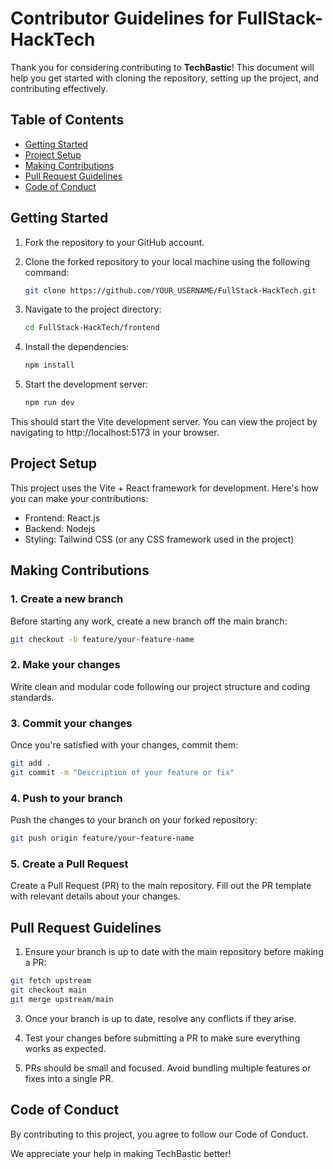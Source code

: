 # Contributor Guidelines for FullStack-HackTech

Thank you for considering contributing to **TechBastic**! This document will help you get started with cloning the repository, setting up the project, and contributing effectively.

## Table of Contents
- [Getting Started](#getting-started)
- [Project Setup](#project-setup)
- [Making Contributions](#making-contributions)
- [Pull Request Guidelines](#pull-request-guidelines)
- [Code of Conduct](#code-of-conduct)

## Getting Started

1. Fork the repository to your GitHub account.
2. Clone the forked repository to your local machine using the following command:
   
   ```bash
   git clone https://github.com/YOUR_USERNAME/FullStack-HackTech.git
   
4. Navigate to the project directory:
   
   ```bash
   cd FullStack-HackTech/frontend
   
6. Install the dependencies:
   
   ```bash
   npm install
   
8. Start the development server:
   
   ```bash
   npm run dev
   
This should start the Vite development server. You can view the project by navigating to http://localhost:5173 in your browser.

## Project Setup

This project uses the Vite + React framework for development. Here's how you can make your contributions:

- Frontend: React.js
- Backend: Nodejs
- Styling: Tailwind CSS (or any CSS framework used in the project)

## Making Contributions

### 1. Create a new branch

Before starting any work, create a new branch off the main branch:

```bash
git checkout -b feature/your-feature-name
```

### 2. Make your changes

Write clean and modular code following our project structure and coding standards.

### 3. Commit your changes
Once you're satisfied with your changes, commit them:

```bash
git add .
git commit -m "Description of your feature or fix"
```

### 4. Push to your branch
Push the changes to your branch on your forked repository:

```bash
git push origin feature/your-feature-name
```

### 5. Create a Pull Request
Create a Pull Request (PR) to the main repository. Fill out the PR template with relevant details about your changes.

## Pull Request Guidelines

1. Ensure your branch is up to date with the main repository before making a PR:

```bash
git fetch upstream
git checkout main
git merge upstream/main
```

3. Once your branch is up to date, resolve any conflicts if they arise.

2. Test your changes before submitting a PR to make sure everything works as expected.

3. PRs should be small and focused. Avoid bundling multiple features or fixes into a single PR.

## Code of Conduct

By contributing to this project, you agree to follow our Code of Conduct.

We appreciate your help in making TechBastic better!
